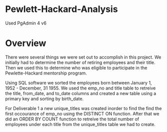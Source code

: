 # Pewlett-Hackard-Analysis

Used PgAdmin 4 v6

# Overview

There were several things we were set out to accomplish in this project. We initially had to determine the number of retiring employees and their title. Then we used this to determine who was eligible to participate in the Pewlette-Hackard mentorship program.

Using SQL software we sorted the employees born between January 1, 1952 - December, 31 1955. We used the emp_no and title table to retreive the title, from_date, and to_date columns and created a new table using a primary key and sorting by birth_date. 

For Deliverable 1 a new unique_titles was created inorder to find the find the first occourance of emp_no using the DISTINCT ON function. After that we did an ORDER BY COUNT function to retreive the total number of employees under each title from the unique_titles table we had to create.

